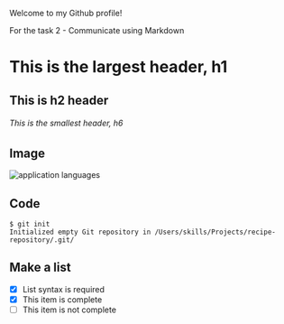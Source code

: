Welcome to my Github profile!

For the task 2 - Communicate using Markdown

# This is the largest header, h1
## This is h2 header
###### This is the smallest header, h6


## Image

![application languages](https://user-images.githubusercontent.com/91416868/213435700-29eba5e6-6e43-46b6-9b8c-a378d76fcab6.jpg)


## Code

```
$ git init
Initialized empty Git repository in /Users/skills/Projects/recipe-repository/.git/
```

## Make a list

- [x] List syntax is required
- [x] This item is complete
- [ ] This item is not complete
